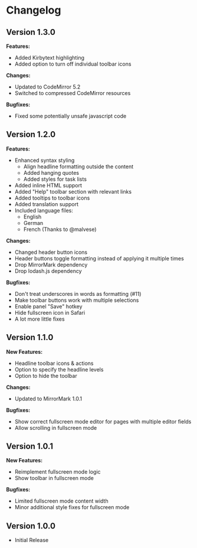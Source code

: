 # Changelog

## Version 1.3.0

**Features:**

* Added Kirbytext highlighting
* Added option to turn off individual toolbar icons

**Changes:**

* Updated to CodeMirror 5.2
* Switched to compressed CodeMirror resources

**Bugfixes:**

* Fixed some potentially unsafe javascript code

## Version 1.2.0

**Features:**

* Enhanced syntax styling
  * Align headline formatting outside the content
  * Added hanging quotes
  * Added styles for task lists
* Added inline HTML support
* Added "Help" toolbar section with relevant links
* Added tooltips to toolbar icons
* Added translation support
* Included language files:
  * English
  * German
  * French (Thanks to @malvese)

**Changes:**

* Changed header button icons
* Header buttons toggle formatting instead of applying it multiple times
* Drop MirrorMark dependency
* Drop lodash.js dependency

**Bugfixes:**

* Don't treat underscores in words as formatting (#11)
* Make toolbar buttons work with multiple selections
* Enable panel "Save" hotkey
* Hide fullscreen icon in Safari
* A lot more little fixes

## Version 1.1.0

**New Features:**

* Headline toolbar icons & actions
* Option to specify the headline levels
* Option to hide the toolbar

**Changes:**

* Updated to MirrorMark 1.0.1

**Bugfixes:**

* Show correct fullscreen mode editor for pages with multiple editor fields
* Allow scrolling in fullscreen mode

## Version 1.0.1

**New Features:**

* Reimplement fullscreen mode logic
* Show toolbar in fullscreen mode

**Bugfixes:**

* Limited fullscreen mode content width
* Minor additional style fixes for fullscreen mode

## Version 1.0.0

* Initial Release
